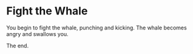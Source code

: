 # Fight the Whale
You begin to fight the whale, punching and kicking. The whale becomes angry and swallows you. 

The end.